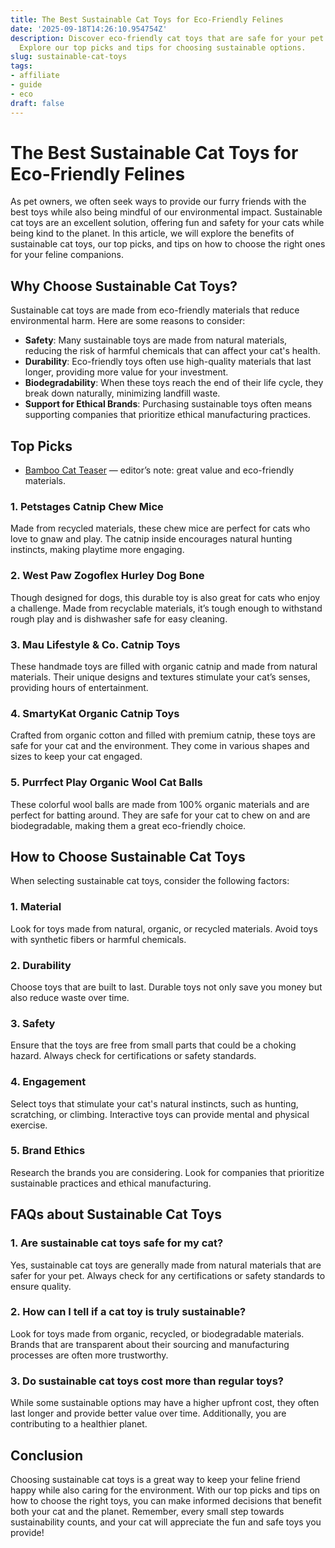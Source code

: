 ```yaml
---
title: The Best Sustainable Cat Toys for Eco-Friendly Felines
date: '2025-09-18T14:26:10.954754Z'
description: Discover eco-friendly cat toys that are safe for your pet and the planet.
  Explore our top picks and tips for choosing sustainable options.
slug: sustainable-cat-toys
tags:
- affiliate
- guide
- eco
draft: false
---
```


# The Best Sustainable Cat Toys for Eco-Friendly Felines

As pet owners, we often seek ways to provide our furry friends with the best toys while also being mindful of our environmental impact. Sustainable cat toys are an excellent solution, offering fun and safety for your cats while being kind to the planet. In this article, we will explore the benefits of sustainable cat toys, our top picks, and tips on how to choose the right ones for your feline companions.

## Why Choose Sustainable Cat Toys?

Sustainable cat toys are made from eco-friendly materials that reduce environmental harm. Here are some reasons to consider:

- **Safety**: Many sustainable toys are made from natural materials, reducing the risk of harmful chemicals that can affect your cat's health.
- **Durability**: Eco-friendly toys often use high-quality materials that last longer, providing more value for your investment.
- **Biodegradability**: When these toys reach the end of their life cycle, they break down naturally, minimizing landfill waste.
- **Support for Ethical Brands**: Purchasing sustainable toys often means supporting companies that prioritize ethical manufacturing practices.

## Top Picks

- [Bamboo Cat Teaser](https://www.amazon.com/dp/B09XYZ3210/?tag=ecopetguide-20) — editor’s note: great value and eco-friendly materials.

### 1. **Petstages Catnip Chew Mice**  
Made from recycled materials, these chew mice are perfect for cats who love to gnaw and play. The catnip inside encourages natural hunting instincts, making playtime more engaging.

### 2. **West Paw Zogoflex Hurley Dog Bone**  
Though designed for dogs, this durable toy is also great for cats who enjoy a challenge. Made from recyclable materials, it’s tough enough to withstand rough play and is dishwasher safe for easy cleaning.

### 3. **Mau Lifestyle & Co. Catnip Toys**  
These handmade toys are filled with organic catnip and made from natural materials. Their unique designs and textures stimulate your cat’s senses, providing hours of entertainment.

### 4. **SmartyKat Organic Catnip Toys**  
Crafted from organic cotton and filled with premium catnip, these toys are safe for your cat and the environment. They come in various shapes and sizes to keep your cat engaged.

### 5. **Purrfect Play Organic Wool Cat Balls**  
These colorful wool balls are made from 100% organic materials and are perfect for batting around. They are safe for your cat to chew on and are biodegradable, making them a great eco-friendly choice.

## How to Choose Sustainable Cat Toys

When selecting sustainable cat toys, consider the following factors:

### 1. **Material**  
Look for toys made from natural, organic, or recycled materials. Avoid toys with synthetic fibers or harmful chemicals.

### 2. **Durability**  
Choose toys that are built to last. Durable toys not only save you money but also reduce waste over time.

### 3. **Safety**  
Ensure that the toys are free from small parts that could be a choking hazard. Always check for certifications or safety standards.

### 4. **Engagement**  
Select toys that stimulate your cat's natural instincts, such as hunting, scratching, or climbing. Interactive toys can provide mental and physical exercise.

### 5. **Brand Ethics**  
Research the brands you are considering. Look for companies that prioritize sustainable practices and ethical manufacturing.

## FAQs about Sustainable Cat Toys

### 1. **Are sustainable cat toys safe for my cat?**  
Yes, sustainable cat toys are generally made from natural materials that are safer for your pet. Always check for any certifications or safety standards to ensure quality.

### 2. **How can I tell if a cat toy is truly sustainable?**  
Look for toys made from organic, recycled, or biodegradable materials. Brands that are transparent about their sourcing and manufacturing processes are often more trustworthy.

### 3. **Do sustainable cat toys cost more than regular toys?**  
While some sustainable options may have a higher upfront cost, they often last longer and provide better value over time. Additionally, you are contributing to a healthier planet.

## Conclusion

Choosing sustainable cat toys is a great way to keep your feline friend happy while also caring for the environment. With our top picks and tips on how to choose the right toys, you can make informed decisions that benefit both your cat and the planet. Remember, every small step towards sustainability counts, and your cat will appreciate the fun and safe toys you provide!